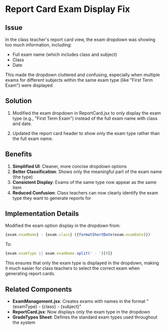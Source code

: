 # Report Card Exam Display Fix

## Issue
In the class teacher's report card view, the exam dropdown was showing too much information, including:
- Full exam name (which includes class and subject)
- Class
- Date

This made the dropdown cluttered and confusing, especially when multiple exams for different subjects within the same exam type (like "First Term Exam") were displayed.

## Solution
1. Modified the exam dropdown in ReportCard.jsx to only display the exam type (e.g., "First Term Exam") instead of the full exam name with class and date.

2. Updated the report card header to show only the exam type rather than the full exam name.

## Benefits
1. **Simplified UI**: Cleaner, more concise dropdown options
2. **Better Classification**: Shows only the meaningful part of the exam name (the type)
3. **Consistent Display**: Exams of the same type now appear as the same item
4. **Reduced Confusion**: Class teachers can now clearly identify the exam type they want to generate reports for

## Implementation Details
Modified the exam option display in the dropdown from:
```jsx
{exam.examName} - {exam.class} ({formatShortDate(exam.examDate)})
```

To:
```jsx
{exam.examType || exam.examName.split(' - ')[0]}
```

This ensures that only the exam type is displayed in the dropdown, making it much easier for class teachers to select the correct exam when generating report cards.

## Related Components
- **ExamManagement.jsx**: Creates exams with names in the format "{examType} - {class} - {subject}"
- **ReportCard.jsx**: Now displays only the exam type in the dropdown
- **GradeTypes Sheet**: Defines the standard exam types used throughout the system